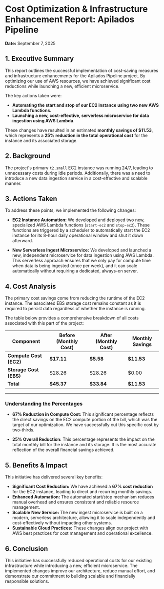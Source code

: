 # Cost Optimization & Infrastructure Enhancement Report: Apilados Pipeline

**Date:** September 7, 2025

## 1. Executive Summary

This report outlines the successful implementation of cost-saving measures and infrastructure enhancements for the Apilados Pipeline project. By optimizing our use of AWS resources, we have achieved significant cost reductions while launching a new, efficient microservice.

The key actions taken were:

- **Automating the start and stop of our EC2 instance using two new AWS Lambda functions.**
- **Launching a new, cost-effective, serverless microservice for data ingestion using AWS Lambda.**

These changes have resulted in an estimated **monthly savings of $11.53**, which represents a **25% reduction in the total operational cost** for the instance and its associated storage.

## 2. Background

The project's primary `t2.small` EC2 instance was running 24/7, leading to unnecessary costs during idle periods. Additionally, there was a need to introduce a new data ingestion service in a cost-effective and scalable manner.

## 3. Actions Taken

To address these points, we implemented the following changes:

- **EC2 Instance Automation:** We developed and deployed two new, specialized AWS Lambda functions (`start-ec2` and `stop-ec2`). These functions are triggered by a scheduler to automatically start the EC2 instance for its 8-hour daily operational window and shut it down afterward.

- **New Serverless Ingest Microservice:** We developed and launched a new, independent microservice for data ingestion using AWS Lambda. This serverless approach ensures that we only pay for compute time when data is being ingested (once per week), and it can scale automatically without requiring a dedicated, always-on server.

## 4. Cost Analysis

The primary cost savings come from reducing the runtime of the EC2 instance. The associated EBS storage cost remains constant as it is required to persist data regardless of whether the instance is running.

The table below provides a comprehensive breakdown of all costs associated with this part of the project:

| Component              | Before (Monthly Cost) | After (Monthly Cost) | Monthly Savings |
| ---------------------- | --------------------- | -------------------- | --------------- |
| **Compute Cost (EC2)** | **$17.11**            | **$5.58**            | **$11.53**      |
| **Storage Cost (EBS)** | $28.26                | $28.26               | $0.00           |
| **Total**              | **$45.37**            | **$33.84**           | **$11.53**      |

---

### Understanding the Percentages

- **67% Reduction in Compute Cost:** This significant percentage reflects the direct savings on the EC2 compute portion of the bill, which was the target of our optimization. We have successfully cut this specific cost by two-thirds.

- **25% Overall Reduction:** This percentage represents the impact on the total monthly bill for the instance and its storage. It is the most accurate reflection of the overall financial savings achieved.

## 5. Benefits & Impact

This initiative has delivered several key benefits:

- **Significant Cost Reduction:** We have achieved a **67% cost reduction** for the EC2 instance, leading to direct and recurring monthly savings.
- **Enhanced Automation:** The automated start/stop mechanism reduces manual overhead and ensures consistent and reliable resource management.
- **Scalable New Service:** The new ingest microservice is built on a modern, serverless architecture, allowing it to scale independently and cost-effectively without impacting other systems.
- **Sustainable Cloud Practices:** These changes align our project with AWS best practices for cost management and operational excellence.

## 6. Conclusion

This initiative has successfully reduced operational costs for our existing infrastructure while introducing a new, efficient microservice. The implemented changes improve our architecture, reduce manual effort, and demonstrate our commitment to building scalable and financially responsible solutions.
